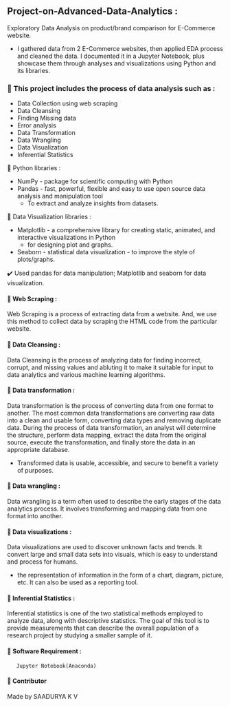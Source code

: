    ##                Project-on-Advanced-Data-Analytics :
Exploratory Data Analysis on product/brand comparison for E-Commerce website.

* I gathered data from 2 E-Commerce websites, then applied EDA process and cleaned the data. I documented it in a Jupyter Notebook, plus showcase them through analyses and visualizations using Python and its libraries.

### 🚀 This project includes the process of data analysis such as :
* Data Collection using web scraping
* Data Cleansing
* Finding Missing data
* Error analysis
* Data Transformation
* Data Wrangling
* Data Visualization
* Inferential Statistics

📗 Python libraries :
  + NumPy  - package for scientific computing with Python
  + Pandas - fast, powerful, flexible and easy to use open source data analysis and manipulation tool
     - To extract and analyze insights from datasets.
 
📗 Data Visualization libraries :
  + Matplotlib - a comprehensive library for creating static, animated, and interactive visualizations in Python
    - for designing plot and graphs.
  + Seaborn - statistical data visualization 
            - to improve the style of plots/graphs.

✔️ Used pandas for data manipulation; Matplotlib and seaborn for data visualization.

#### 📘 Web Scraping :
Web Scraping is a process of extracting data from a website. And, we use this method to collect data by scraping the HTML code from the particular website.

#### 📘 Data Cleansing :
Data Cleansing is the process of analyzing data for finding incorrect, corrupt, and missing values and abluting it to make it suitable for input to data analytics and various machine learning algorithms.

#### 📘 Data transformation :
Data transformation is the process of converting data from one format to another. The most common data transformations are converting raw data into a clean and usable form, converting data types and removing duplicate data. During the process of data transformation, an analyst will determine the structure, perform data mapping, extract the data from the original source, execute the transformation, and finally store the data in an appropriate database. 
* Transformed data is usable, accessible, and secure to benefit a variety of purposes.

#### 📘 Data wrangling :
Data wrangling is a term often used to describe the early stages of the data analytics process. It involves transforming and mapping data from one format into another.

#### 📘 Data visualizations :
Data visualizations are used to discover unknown facts and trends. It convert large and small data sets into visuals, which is easy to understand and process for humans.
+ the representation of information in the form of a chart, diagram, picture, etc. It can also be used as a reporting tool.

#### 📘 Inferential Statistics :
Inferential statistics is one of the two statistical methods employed to analyze data, along with descriptive statistics. The goal of this tool is to provide measurements that can describe the overall population of a research project by studying a smaller sample of it.

#### 🔑 Software Requirement :
       Jupyter Notebook(Anaconda)

#### 💫 Contributor
 Made by SAADURYA K V
